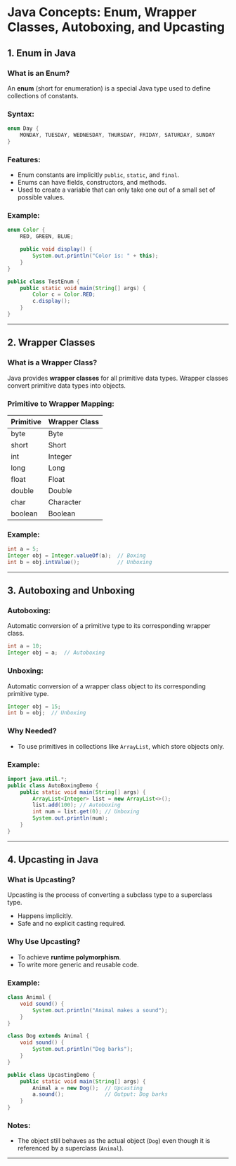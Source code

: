 # Java Concepts: Enum, Wrapper Classes, Autoboxing, and Upcasting

## 1. Enum in Java

### What is an Enum?

An **enum** (short for enumeration) is a special Java type used to define collections of constants.

### Syntax:

```java
enum Day {
    MONDAY, TUESDAY, WEDNESDAY, THURSDAY, FRIDAY, SATURDAY, SUNDAY
}
```

### Features:

* Enum constants are implicitly `public`, `static`, and `final`.
* Enums can have fields, constructors, and methods.
* Used to create a variable that can only take one out of a small set of possible values.

### Example:

```java
enum Color {
    RED, GREEN, BLUE;

    public void display() {
        System.out.println("Color is: " + this);
    }
}

public class TestEnum {
    public static void main(String[] args) {
        Color c = Color.RED;
        c.display();
    }
}
```

---

## 2. Wrapper Classes

### What is a Wrapper Class?

Java provides **wrapper classes** for all primitive data types. Wrapper classes convert primitive data types into objects.

### Primitive to Wrapper Mapping:

| Primitive | Wrapper Class |
| --------- | ------------- |
| byte      | Byte          |
| short     | Short         |
| int       | Integer       |
| long      | Long          |
| float     | Float         |
| double    | Double        |
| char      | Character     |
| boolean   | Boolean       |

### Example:

```java
int a = 5;
Integer obj = Integer.valueOf(a);  // Boxing
int b = obj.intValue();            // Unboxing
```

---

## 3. Autoboxing and Unboxing

### Autoboxing:

Automatic conversion of a primitive type to its corresponding wrapper class.

```java
int a = 10;
Integer obj = a;  // Autoboxing
```

### Unboxing:

Automatic conversion of a wrapper class object to its corresponding primitive type.

```java
Integer obj = 15;
int b = obj;  // Unboxing
```

### Why Needed?

* To use primitives in collections like `ArrayList`, which store objects only.

### Example:

```java
import java.util.*;
public class AutoBoxingDemo {
    public static void main(String[] args) {
        ArrayList<Integer> list = new ArrayList<>();
        list.add(100); // Autoboxing
        int num = list.get(0); // Unboxing
        System.out.println(num);
    }
}
```

---

## 4. Upcasting in Java

### What is Upcasting?

Upcasting is the process of converting a subclass type to a superclass type.

* Happens implicitly.
* Safe and no explicit casting required.

### Why Use Upcasting?

* To achieve **runtime polymorphism**.
* To write more generic and reusable code.

### Example:

```java
class Animal {
    void sound() {
        System.out.println("Animal makes a sound");
    }
}

class Dog extends Animal {
    void sound() {
        System.out.println("Dog barks");
    }
}

public class UpcastingDemo {
    public static void main(String[] args) {
        Animal a = new Dog();  // Upcasting
        a.sound();             // Output: Dog barks
    }
}
```

### Notes:

* The object still behaves as the actual object (`Dog`) even though it is referenced by a superclass (`Animal`).

---


